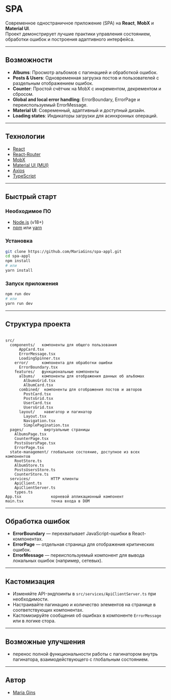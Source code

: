# SPA 

Современное одностраничное приложение (SPA) на **React**, **MobX** и **Material UI**.  
Проект демонстрирует лучшие практики управления состоянием, обработки ошибок и построения адаптивного интерфейса.

---

## Возможности

-  **Albums**: Просмотр альбомов с пагинацией и обработкой ошибок.
-  **Posts & Users**: Одновременная загрузка постов и пользователей с раздельным отображением ошибок.
-  **Counter**: Простой счётчик на MobX с инкрементом, декрементом и сбросом.
-  **Global and local error handling**: ErrorBoundary, ErrorPage и переиспользуемый ErrorMessage.
-  **Material UI**: Современный, адаптивный и доступный дизайн.
-  **Loading states**: Индикаторы загрузки для асинхронных операций.

---

## Технологии

- [React](https://react.dev/)
- [React-Router](https://reactrouter.com/)
- [MobX](https://mobx.js.org/ru/)
- [Material UI (MUI)](https://mui.com/)
- [Axios](https://axios-http.com/)
- [TypeScript](https://www.typescriptlang.org/)


---

## Быстрый старт

### Необходимое ПО

- [Node.js](https://nodejs.org/) (v18+)
- [npm](https://www.npmjs.com/) или [yarn](https://yarnpkg.com/)

### Установка

```bash
git clone https://github.com/MariaGins/spa-appl.git
cd spa-appl
npm install
# или
yarn install
```
### Запуск приложения

```bash
npm run dev
# или
yarn run dev
```
---

## Структура проекта

```

src/
  components/   компоненты для общего пользования 
      AppCard.tsx
      ErrorMessage.tsx
      LoadingSpinner.tsx
    error/      компонента для обработки ошибки
      ErrorBoundary.tsx
    features/   функциональные компоненты
      albums/   компоненты для отображения данных об альбомах
        AlbumsGrid.tsx
        AlbumCard.tsx
      combined/  компоненты для отображения постов и авторов
        PostCard.tsx
        PostsGrid.tsx
        UserCard.tsx
        UsersGrid.tsx  
      layout/    навигатор и пагинатор
        Layout.tsx
        Navigation.tsx
        SimplePagination.tsx
  pages/         виртуальные страницы
    AlbumsPage.tsx
    CounterPage.tsx
    PostsUsersPage.tsx
    ErrorPage.tsx
  state-management/ глобальное состояние, доступное из всех компонентов
    RootStore.ts
    AlbumStore.ts
    PostsUsersStore.ts
    CounterStore.ts
  services/         HTTP клиенты
    ApiClient.ts
    ApiClientServer.ts
    types.ts
App.tsx             корневой апликационный компонент
main.tsx            точка входа в DOM
```

---

## Обработка ошибок

- **ErrorBoundary** — перехватывает JavaScript-ошибки в React-компонентах.
- **ErrorPage** — отдельная страница для отображения критических ошибок.
- **ErrorMessage** — переиспользуемый компонент для вывода локальных ошибок (например, сетевых).

---

## Кастомизация

- Изменяйте API-эндпоинты в `src/services/ApiClientServer.ts` при необходимости.
- Настраивайте пагинацию и количество элементов на странице в соответствующих компонентах.
- Кастомизируйте сообщения об ошибках в компоненте `ErrorMessage` или в логике стора.

---

## Возможные улучшения

- перенос полной функциональности работы с пагинатором внутрь пагинатора, взаимодействующего с глобальным состоянием. 

---

## Автор

- [Maria Gins](https://github.com/MariaGins/SPA)
